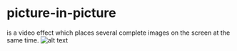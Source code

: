 # picture-in-picture
is a video effect which places several complete images on the screen at the same time. 
![alt text](https://github.com/Ana-teston/picture-in-picture/image.png?raw=true)